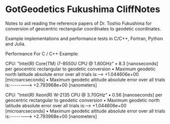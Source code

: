 # GotGeodetics Fukushima CliffNotes
Notes to aid reading the reference papers of Dr. Toshio Fukushima for conversion of geocentric rectangular coordinates to geodetic coordinates.

Example implementations and performance tests in C/C++, Fortran, Python and Julia.

Performance For C / C++ Example:

CPU: "Intel(R) Core(TM) i7-8550U CPU @ 1.80GHz“
• 8.3 [nanoseconds] per geocentric rectangular to geodetic conversion
• Maximum geodetic north latitude absolute error over all trials is:--> +1.044606e+00 [microarcseconds]
• Maximum geodetic altitude absolute error over all trials is:--------> +2.793968e+00 [nanometers]

CPU: "Intel(R) Xeon(R) W-2135 CPU @ 3.70GHz“
• 0.56 [nanoseconds] per geocentric rectangular to geodetic conversion
• Maximum geodetic north latitude absolute error over all trials is:--> +1.044606e+00 [microarcseconds]
• Maximum geodetic altitude absolute error over all trials is:--------> +2.793968e+00 [nanometers]

